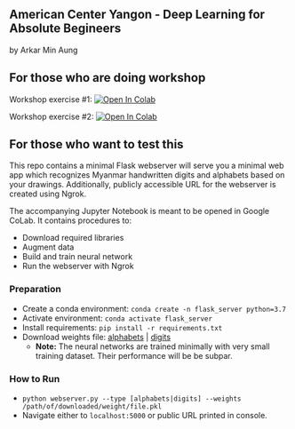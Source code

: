 ## American Center Yangon - Deep Learning for Absolute Begineers 
by Arkar Min Aung

## For those who are doing workshop

Workshop exercise #1: [![Open In Colab](https://colab.research.google.com/assets/colab-badge.svg)](https://colab.research.google.com/github/ArkAung/dl_acy_workshop/blob/master/ACY_Workshop%20(Digits).ipynb)

Workshop exercise #2: [![Open In Colab](https://colab.research.google.com/assets/colab-badge.svg)](https://colab.research.google.com/github/ArkAung/dl_acy_workshop/blob/master/ACY_Workshop%20(Alphabets).ipynb) 

## For those who want to test this

This repo contains a minimal Flask webserver will serve you a minimal web app which recognizes Myanmar handwritten
digits and alphabets based on your drawings. Additionally, publicly accessible URL for the webserver is created using Ngrok.

The accompanying Jupyter Notebook is meant to be opened in Google CoLab. It contains procedures to:
- Download required libraries
- Augment data
- Build and train neural network
- Run the webserver with Ngrok

### Preparation
* Create a conda environment: `conda create -n flask_server python=3.7`
* Activate environment: `conda activate flask_server`
* Install requirements: `pip install -r requirements.txt`
* Download weights file: [alphabets](https://drive.google.com/file/d/1hcb7OFhQ5CKVv3M_Ll1xup6KTKI72uvb/view?usp=sharing) | [digits](https://drive.google.com/file/d/1wiB2JSNZHUQn_9dhITtuTSYayAk20Wts/view?usp=sharing)
    * **Note:** The neural networks are trained minimally with very small training dataset. Their performance will be be subpar. 
### How to Run
* `python webserver.py --type [alphabets|digits] --weights /path/of/downloaded/weight/file.pkl`
* Navigate either to `localhost:5000` or public URL printed in console.
